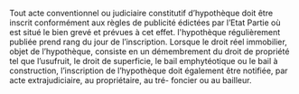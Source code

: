 Tout acte conventionnel ou judiciaire constitutif d’hypothèque doit être inscrit
conformément aux règles de publicité édictées par l’Etat Partie où est situé le bien grevé et
prévues à cet effet.
l'hypothèque régulièrement publiée prend rang du jour de l’inscription. Lorsque
le droit réel immobilier, objet de l’hypothèque, consiste en un démembrement du
droit de propriété tel que l’usufruit, le droit de superficie, le bail
emphytéotique ou le bail à construction, l’inscription de l’hypothèque doit
également être notifiée, par acte extrajudiciaire, au propriétaire, au tré-
foncier ou au bailleur.